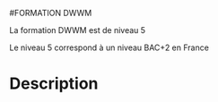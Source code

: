 #FORMATION DWWM

La formation DWWM est de niveau 5

Le niveau 5 correspond à un niveau BAC+2 en France

# Description